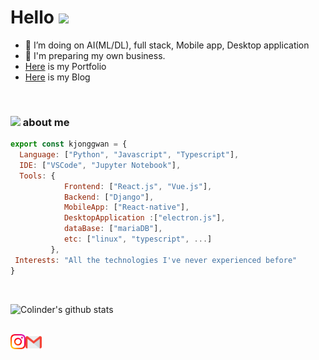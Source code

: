 # Hello <img src="https://raw.githubusercontent.com/MartinHeinz/MartinHeinz/master/wave.gif" width="30px">

- 🌱 I’m doing on AI(ML/DL), full stack, Mobile app, Desktop application 
- 🔭 I'm preparing my own business.
- [Here](https://www.notion.so/Portfolio-de150f25257f45de961efc3c78b7cc78) is my Portfolio
- [Here](https://colinder.github.io) is my Blog
<!--
- 👯 I’m looking to collaborate on ... blockChain
- 🤔 I’m looking for help with ...blockChain
- 💬 Ask me about ...blockChain
- 📫 How to reach me: ...blockChain
- 😄 Pronouns: ...blockChain
-->

<br/>

### <img src="https://media.giphy.com/media/VgCDAzcKvsR6OM0uWg/giphy.gif" width="50"> about me  

```Javascript
export const kjonggwan = {
  Language: ["Python", "Javascript", "Typescript"],
  IDE: ["VSCode", "Jupyter Notebook"],
  Tools: {
            Frontend: ["React.js", "Vue.js"],
            Backend: ["Django"],
            MobileApp: ["React-native"],
            DesktopApplication :["electron.js"],
            dataBase: ["mariaDB"],
            etc: ["linux", "typescript", ...]
         },
 Interests: "All the technologies I've never experienced before"
}
```


<br />

![Colinder's github stats](https://github-readme-stats.vercel.app/api?username=colinder&show_icons=true&hide_border=true)


<br/>

<a href="https://www.instagram.com/vincent__0209/">
  <img align="left" alt="Hargun | Instagram" width="24px" src="https://github.com/hargun79/hargun79/blob/master/Assets/Instagram.svg" />
</a>
<a href="mailto:kjonggwan@gmail.com">
  <img align="left" alt="Hargun | Gmail" width="26px" src="https://github.com/hargun79/hargun79/blob/master/Assets/Gmail.svg"/>
</a> 
